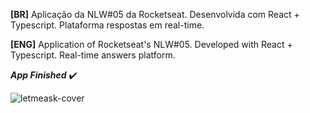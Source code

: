 **[BR]** Aplicação da NLW#05 da Rocketseat. Desenvolvida com React + Typescript. Plataforma respostas em real-time.

**[ENG]** Application of Rocketseat's NLW#05. Developed with React + Typescript. Real-time answers platform.

***App Finished*** ✔️

![letmeask-cover](https://user-images.githubusercontent.com/54003876/126014850-8c0dc36e-8aeb-4d1a-84c0-9a1c1e20c128.png)
